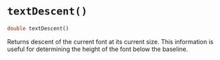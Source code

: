 # `textDescent()`

```dart
double textDescent()
```

Returns descent of the current font at its current size. This information is useful for determining the height of the font below the baseline.
